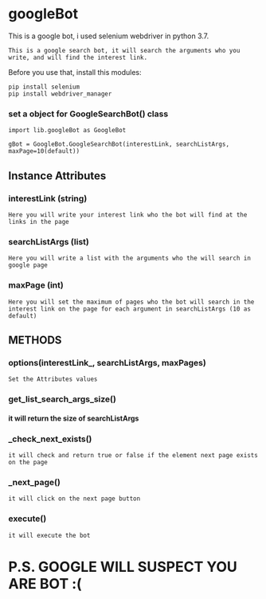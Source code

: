 # googleBot
This is a google bot, i used selenium webdriver in python 3.7.

```This is a google search bot, it will search the arguments who you write, and will find the interest link.```

Before you use that, install this modules:
```
pip install selenium
pip install webdriver_manager
```
### set a object for GoogleSearchBot() class
```
import lib.googleBot as GoogleBot

gBot = GoogleBot.GoogleSearchBot(interestLink, searchListArgs, maxPage=10(default))
```

## Instance Attributes

### interestLink (string)
```Here you will write your interest link who the bot will find at the links in the page```

### searchListArgs (list)
```Here you will write a list with the arguments who the will search in google page```

### maxPage (int)
```Here you will set the maximum of pages who the bot will search in the interest link on the page for each argument in searchListArgs (10 as default) ```

## METHODS
### options(interestLink_, searchListArgs, maxPages)
```Set the Attributes values```

### get_list_search_args_size()
#### it will return the size of searchListArgs

### _check_next_exists()
```it will check and return true or false if the element next page exists on the page```

### _next_page()
```it will click on the next page button```

### execute()
```it will execute the bot```

# P.S. GOOGLE WILL SUSPECT YOU ARE BOT :(
